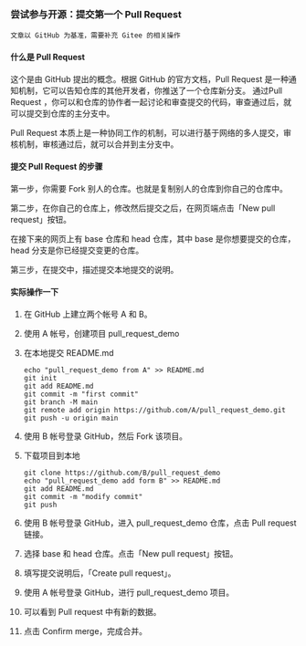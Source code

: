 ###  尝试参与开源：提交第一个 Pull Request


```
文章以 GitHub 为基准，需要补充 Gitee 的相关操作
```


####  什么是 Pull Request

这个是由 GitHub 提出的概念。根据 GitHub 的官方文档，Pull Request 是一种通知机制，它可以告知仓库的其他开发者，你推送了一个仓库新分支。 通过Pull Request ，你可以和仓库的协作者一起讨论和审查提交的代码，审查通过后，就可以提交到仓库的主分支中。

Pull Request 本质上是一种协同工作的机制，可以进行基于网络的多人提交，审核机制，审核通过后，就可以合并到主分支中。

####  提交 Pull Request 的步骤

第一步，你需要 Fork 别人的仓库。也就是复制别人的仓库到你自己的仓库中。

第二步，在你自己的仓库上，修改然后提交之后，在网页端点击「New pull request」按钮。

在接下来的网页上有 base 仓库和 head 仓库，其中 base 是你想要提交的仓库，head 分支是你已经提交变更的仓库。

第三步，在提交中，描述提交本地提交的说明。


#### 实际操作一下

1. 在 GitHub 上建立两个帐号 A 和 B。

1. 使用 A 帐号，创建项目 pull_request_demo
   
1. 在本地提交 README.md

   ```
   echo "pull_request_demo from A" >> README.md
   git init
   git add README.md
   git commit -m "first commit"
   git branch -M main
   git remote add origin https://github.com/A/pull_request_demo.git
   git push -u origin main
   ```

1. 使用 B 帐号登录 GitHub，然后 Fork 该项目。

1. 下载项目到本地

   ```
   git clone https://github.com/B/pull_request_demo
   echo "pull_request_demo add form B" >> README.md
   git add README.md
   git commit -m "modify commit"
   git push
   ```

1. 使用 B 帐号登录 GitHub，进入 pull_request_demo 仓库，点击 Pull request 链接。

1. 选择 base 和 head 仓库。点击「New pull request」按钮。

1. 填写提交说明后，「Create pull request」。

1. 使用 A 帐号登录 GitHub，进行 pull_request_demo 项目。

1. 可以看到 Pull request 中有新的数据。

1. 点击 Confirm merge，完成合并。

